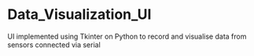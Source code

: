 # Data_Visualization_UI
UI implemented using Tkinter on Python to record and visualise data from sensors connected via serial
